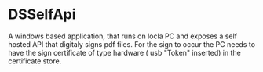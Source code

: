 # DSSelfApi
A windows based application, that runs on locla PC and exposes a self hosted API that digitaly signs pdf files. For the sign to occur the PC needs to have the sign certificate of type hardware ( usb "Token" inserted) in the certificate store. 

